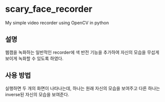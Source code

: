 # scary_face_recorder
My simple video recorder using OpenCV in python

<h2>설명</h2>
웹캠을 녹화하는 일반적인 recorder에 색 반전 기능을 추가하여 자신의 모습을 무섭게 보이게 녹화할 수 있도록 하였다.
<h2>사용 방법</h2>
실행하면 두 개의 화면이 나타나는데, 하나는 원래 자신의 모습을 보여주고 다른 하나는 inverse된 자신의 모습을 보여준다.
<img src="main/cv1-1.png>

